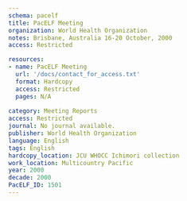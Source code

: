 ```yaml
---
schema: pacelf
title: PacELF Meeting
organization: World Health Organization
notes: Brisbane, Australia 16-20 October, 2000
access: Restricted

resources:
- name: PacELF Meeting
  url: '/docs/contact_for_access.txt'
  format: Hardcopy
  access: Restricted
  pages: N/A
 
category: Meeting Reports
access: Restricted
journal: No journal available.
publisher: World Health Organization
language: English 
tags: English 
hardcopy_location: JCU WHOCC Ichimori collection
work_location: Multicountry Pacific
year: 2000
decade: 2000
PacELF_ID: 1501
---
```

